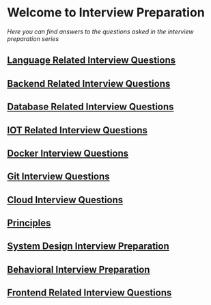 # Welcome to Interview Preparation

_Here you can find answers to the questions asked in the interview preparation
series_

## [Language Related Interview Questions](language/README.md)

## [Backend Related Interview Questions](backend/README.md)

## [Database Related Interview Questions](database/README.md)

## [IOT Related Interview Questions](IOT/README.md)

## [Docker Interview Questions](docker/README.md)

## [Git Interview Questions](git/README.md)

## [Cloud Interview Questions](cloud/README.md)

## [Principles](principles/README.md)

## [System Design Interview Preparation](system-design/README.md)

## [Behavioral Interview Preparation](behavioral/README.md)

## [Frontend Related Interview Questions](frontend/README.md)

